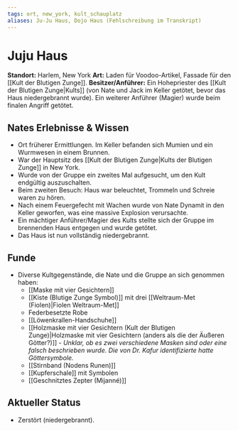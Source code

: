 ```yaml
---
tags: ort, new_york, kult_schauplatz
aliases: Ju-Ju Haus, Dojo Haus (Fehlschreibung im Transkript)
---
```

# Juju Haus

**Standort:** Harlem, New York
**Art:** Laden für Voodoo-Artikel, Fassade für den [[Kult der Blutigen Zunge]].
**Besitzer/Anführer:** Ein Hohepriester des [[Kult der Blutigen Zunge|Kults]] (von Nate und Jack im Keller getötet, bevor das Haus niedergebrannt wurde). Ein weiterer Anführer (Magier) wurde beim finalen Angriff getötet.

## Nates Erlebnisse & Wissen
*   Ort früherer Ermittlungen. Im Keller befanden sich Mumien und ein Wurmwesen in einem Brunnen.
*   War der Hauptsitz des [[Kult der Blutigen Zunge|Kults der Blutigen Zunge]] in New York.
*   Wurde von der Gruppe ein zweites Mal aufgesucht, um den Kult endgültig auszuschalten.
*   Beim zweiten Besuch: Haus war beleuchtet, Trommeln und Schreie waren zu hören.
*   Nach einem Feuergefecht mit Wachen wurde von Nate Dynamit in den Keller geworfen, was eine massive Explosion verursachte.
*   Ein mächtiger Anführer/Magier des Kults stellte sich der Gruppe im brennenden Haus entgegen und wurde getötet.
*   Das Haus ist nun vollständig niedergebrannt.

## Funde
*   Diverse Kultgegenstände, die Nate und die Gruppe an sich genommen haben:
    *   [[Maske mit vier Gesichtern]]
    *   [[Kiste (Blutige Zunge Symbol)]] mit drei [[Weltraum-Met (Fiolen)|Fiolen Weltraum-Met]]
    *   Federbesetzte Robe
    *   [[Löwenkrallen-Handschuhe]]
    *   [[Holzmaske mit vier Gesichtern (Kult der Blutigen Zunge)|Holzmaske mit vier Gesichtern (anders als die der Äußeren Götter?)]] - *Unklar, ob es zwei verschiedene Masken sind oder eine falsch beschrieben wurde. Die von Dr. Kafur identifizierte hatte Göttersymbole.*
    *   [[Stirnband (Nodens Runen)]]
    *   [[Kupferschale]] mit Symbolen
    *   [[Geschnitztes Zepter (Mijanné)]]

## Aktueller Status
*   Zerstört (niedergebrannt).